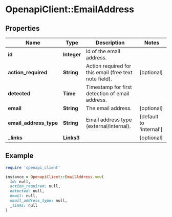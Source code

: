 # OpenapiClient::EmailAddress

## Properties

| Name | Type | Description | Notes |
| ---- | ---- | ----------- | ----- |
| **id** | **Integer** | Id of the email address. |  |
| **action_required** | **String** | Action required for this email (free text note field). | [optional] |
| **detected** | **Time** | Timestamp for first detection of email address.  |  |
| **email** | **String** | The email address. | [optional] |
| **email_address_type** | **String** | Email address type (external/internal). | [default to &#39;internal&#39;] |
| **_links** | [**Links3**](Links3.md) |  | [optional] |

## Example

```ruby
require 'openapi_client'

instance = OpenapiClient::EmailAddress.new(
  id: null,
  action_required: null,
  detected: null,
  email: null,
  email_address_type: null,
  _links: null
)
```

